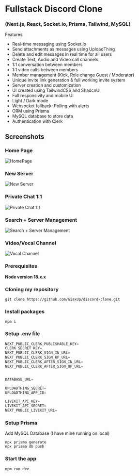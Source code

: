 # Fullstack Discord Clone
###  (Next.js, React, Socket.io, Prisma, Tailwind, MySQL)
Features:
- Real-time messaging using Socket.io
- Send attachments as messages using UploadThing
- Delete and edit messages in real time for all users
- Create Text, Audio and Video call channels
- 1:1 conversation between members
- 1:1 video calls between members
- Member management (Kick, Role change Guest / Moderator)
- Unique invite link generation & full working invite system
- Server creation and customization
- UI created using TailwindCSS and ShadcnUI
- Full responsivity and mobile UI
- Light / Dark mode
- Websocket fallback: Polling with alerts
- ORM using Prisma
- MySQL database to store data
- Authentication with Clerk

## Screenshots
### Home Page
![HomePage](https://i.ibb.co/88X84RV/main.png)
### New Server
![New Server](https://i.ibb.co/MDwcjb7/new.png)
### Private Chat 1:1
![Private Chat 1:1](https://i.ibb.co/YW4Jqfj/private.png)
### Search + Server Management
![Search + Server Management](https://i.ibb.co/6rYtmdq/search.png)
### Video/Vocal Channel
![Vocal Channel](https://i.ibb.co/NmnHWCH/vocal.png)

### Prerequisites

**Node version 18.x.x**

### Cloning my repository

```shell
git clone https://github.com/GiaxUp/discord-clone.git
```

### Install packages

```shell
npm i
```

### Setup .env file


```js
NEXT_PUBLIC_CLERK_PUBLISHABLE_KEY=
CLERK_SECRET_KEY=
NEXT_PUBLIC_CLERK_SIGN_IN_URL=
NEXT_PUBLIC_CLERK_SIGN_UP_URL=
NEXT_PUBLIC_CLERK_AFTER_SIGN_IN_URL=
NEXT_PUBLIC_CLERK_AFTER_SIGN_UP_URL=


DATABASE_URL=

UPLOADTHING_SECRET=
UPLOADTHING_APP_ID=

LIVEKIT_API_KEY=
LIVEKIT_API_SECRET=
NEXT_PUBLIC_LIVEKIT_URL=
```

### Setup Prisma

Add MySQL Database (I have mine running on local)

```shell
npx prisma generate
npx prisma db push

```

### Start the app

```shell
npm run dev
```
